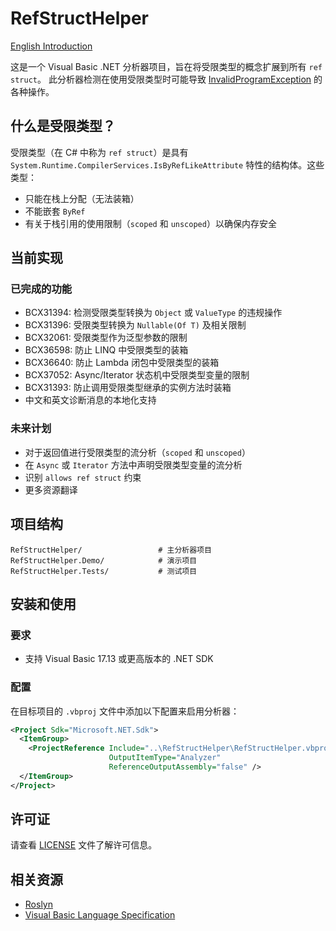# RefStructHelper

[English Introduction](https://github.com/Nukepayload2/VBRefStructHelper/blob/master/README.md)

这是一个 Visual Basic .NET 分析器项目，旨在将受限类型的概念扩展到所有 `ref struct`。
此分析器检测在使用受限类型时可能导致 [InvalidProgramException](https://learn.microsoft.com/en-us/dotnet/api/system.invalidprogramexception) 的各种操作。

## 什么是受限类型？

受限类型（在 C# 中称为 `ref struct`）是具有 `System.Runtime.CompilerServices.IsByRefLikeAttribute` 特性的结构体。这些类型：
- 只能在栈上分配（无法装箱）
- 不能嵌套 `ByRef`
- 有关于栈引用的使用限制（`scoped` 和 `unscoped`）以确保内存安全

## 当前实现

### 已完成的功能

- BCX31394: 检测受限类型转换为 `Object` 或 `ValueType` 的违规操作
- BCX31396: 受限类型转换为 `Nullable(Of T)` 及相关限制
- BCX32061: 受限类型作为泛型参数的限制
- BCX36598: 防止 LINQ 中受限类型的装箱
- BCX36640: 防止 Lambda 闭包中受限类型的装箱
- BCX37052: Async/Iterator 状态机中受限类型变量的限制
- BCX31393: 防止调用受限类型继承的实例方法时装箱
- 中文和英文诊断消息的本地化支持

### 未来计划
- 对于返回值进行受限类型的流分析（`scoped` 和 `unscoped`）
- 在 `Async` 或 `Iterator` 方法中声明受限类型变量的流分析
- 识别 `allows ref struct` 约束
- 更多资源翻译

## 项目结构

```
RefStructHelper/                 # 主分析器项目
RefStructHelper.Demo/            # 演示项目
RefStructHelper.Tests/           # 测试项目
```

## 安装和使用

### 要求
- 支持 Visual Basic 17.13 或更高版本的 .NET SDK

### 配置

在目标项目的 `.vbproj` 文件中添加以下配置来启用分析器：

```xml
<Project Sdk="Microsoft.NET.Sdk">
  <ItemGroup>
    <ProjectReference Include="..\RefStructHelper\RefStructHelper.vbproj" 
                      OutputItemType="Analyzer" 
                      ReferenceOutputAssembly="false" />
  </ItemGroup>
</Project>
```

## 许可证

请查看 [LICENSE](LICENSE) 文件了解许可信息。

## 相关资源

- [Roslyn](https://github.com/dotnet/roslyn)
- [Visual Basic Language Specification](https://learn.microsoft.com/en-us/dotnet/visual-basic/)
